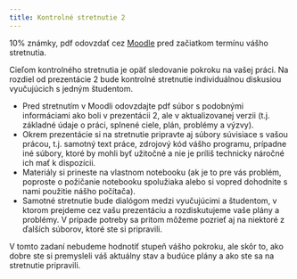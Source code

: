 ```yaml
---
title: Kontrolné stretnutie 2
---
```


10% známky, pdf odovzdať cez [Moodle](https://moodle.uniba.sk/mod/assign/view.php?id=103691) pred začiatkom termínu vášho stretnutia. 

Cieľom kontrolného stretnutia je opäť sledovanie pokroku na vašej práci.
Na rozdiel od prezentácie 2 bude kontrolné stretnutie individuálnou
diskusiou vyučujúcich s jedným študentom.

  - Pred stretnutím v Moodli odovzdajte pdf súbor s podobnými
    informáciami ako boli v prezentácii 2, ale v aktualizovanej verzii
    (t.j. základné údaje o práci, splnené ciele, plán, problémy a
    výzvy).
  - Okrem prezentácie si na stretnutie pripravte aj súbory
    súvisiace s vašou prácou, t.j. samotný text práce, zdrojový kód
    vášho programu, prípadne iné súbory, ktoré by mohli byť užitočné a
    nie je príliš technicky náročné ich mať k dispozícii.
  - Materiály si prineste na vlastnom notebooku (ak je to pre vás
    problém, poproste o požičanie notebooku spolužiaka alebo si vopred
    dohodnite s nami použitie nášho počítača).
  - Samotné stretnutie bude dialógom medzi vyučujúcimi a študentom, v
    ktorom prejdeme cez vašu prezentáciu a rozdiskutujeme vaše plány a
    problémy. V prípade potreby sa pritom môžeme pozrieť aj na niektoré
    z ďalších súborov, ktoré ste si pripravili.

V tomto zadaní nebudeme hodnotiť stupeň vášho pokroku, ale skôr to, ako
dobre ste si premysleli váš aktuálny stav a budúce plány a ako ste sa na
stretnutie pripravili.

<!--
Môžeme vám nariadiť aj účasť na ešte jednom kole kontrolného stretnutia,
ak máme pocit, že by to pre vašu prácu bolo prospešné.
-->